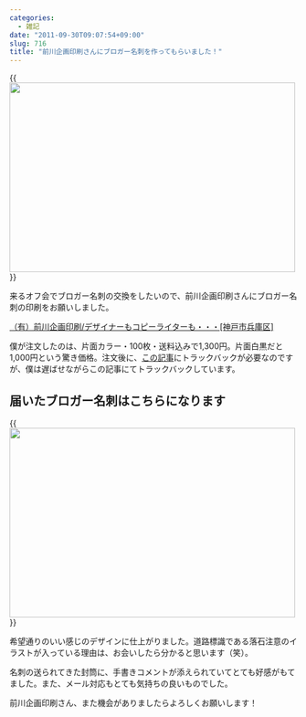 ```yaml
---
categories:
  - 雑記
date: "2011-09-30T09:07:54+09:00"
slug: 716
title: "前川企画印刷さんにブロガー名刺を作ってもらいました！"
---
```


{{<img alt="" src="/images/2011/09/0716_1.jpg" width="500" height="332">}}

来るオフ会でブロガー名刺の交換をしたいので、前川企画印刷さんにブロガー名刺の印刷をお願いしました。

[（有）前川企画印刷/デザイナーもコピーライターも・・・[神戸市兵庫区]](http://www.kobe-maekawa.co.jp/)

僕が注文したのは、片面カラー・100枚・送料込みで1,300円。片面白黒だと1,000円という驚き価格。注文後に、[この記事](http://blog.goo.ne.jp/batacchi/e/f81808a384944befed668cab7a8c3993)にトラックバックが必要なのですが、僕は遅ばせながらこの記事にてトラックバックしています。

## 届いたブロガー名刺はこちらになります

{{<img alt="" src="/images/2011/09/0716_2.png" width="500" height="332">}}

希望通りのいい感じのデザインに仕上がりました。道路標識である落石注意のイラストが入っている理由は、お会いしたら分かると思います（笑）。

名刺の送られてきた封筒に、手書きコメントが添えられていてとても好感がもてました。また、メール対応もとても気持ちの良いものでした。

前川企画印刷さん、また機会がありましたらよろしくお願いします！
